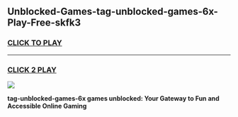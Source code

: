 
## Unblocked-Games-tag-unblocked-games-6x-Play-Free-skfk3
<h3>
<a href="https://premium76.site?title=tag-unblocked-games-6x&ref=22A">CLICK TO PLAY</a></h3>
<hr>

<h3>
<a href="https://premium76.site?title=tag-unblocked-games-6x&ref=22A">CLICK 2 PLAY</a>
  
</h3>

<a href="https://premium76.site?title=tag-unblocked-games-6x&ref=22A"><img src="https://clearcache.store/games.png"></a>


**tag-unblocked-games-6x games unblocked: Your Gateway to Fun and Accessible Online Gaming**
